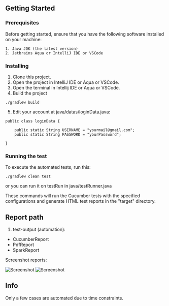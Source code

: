## Getting Started


### Prerequisites

Before getting started, ensure that you have the following software installed on your machine:

```
1. Java JDK (the latest version)
2. Jetbrains Aqua or IntelliJ IDE or VSCode
```

### Installing
1. Clone this project.
2. Open the project in IntelliJ IDE or Aqua or VSCode.
3. Open the terminal in Intellij IDE or Aqua or VSCode.
4. Build the project

```
./gradlew build

```
5. Edit your account at java/datas/loginData.java:
```
public class loginData {

    public static String USERNAME = "yourmail@gmail.com";
    public static String PASSWORD = "yourPassword";

}
```


### Running the test

To execute the automated tests, run this: 
```
./gradlew clean test

```
or you can run it on testRun in java/testRunner.java

These commands will run the Cucumber tests with the specified configurations and generate HTML test reports in the "target" directory.


## Report path
1. test-output (automation): 
- CucumberReport
- PdfReport
- SparkReport

Screenshot reports:

![Screenshot](https://drive.google.com/uc?export=download&id=1gIYZqwmuDv9F7G5SLS1EgdCzitTs3ikE)
![Screenshot](https://drive.google.com/uc?export=download&id=d/1R74QYcCrykzIAVF1DpdX-7Y5LRywTeBR)

## Info
Only a few cases are automated due to time constraints.


